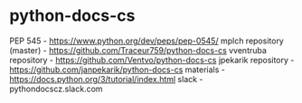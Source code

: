 # python-docs-cs
PEP 545 - https://www.python.org/dev/peps/pep-0545/
mplch repository (master) - https://github.com/Traceur759/python-docs-cs
vventruba repository - https://github.com/Ventvo/python-docs-cs
jpekarik repository - https://github.com/janpekarik/python-docs-cs
materials - https://docs.python.org/3/tutorial/index.html
slack - pythondocscz.slack.com